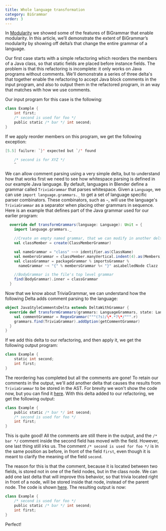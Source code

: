 ```yaml
---
title: Whole language transformation
category: BiGrammar
order: 3
---
```


In [Modularity](http://keyboarddrummer.github.io/Blender/bigrammar/modularity/) we showed some of the features of BiGrammar that enable modularity. In this article, we’ll demonstrate the extent of BiGrammar’s modularity by showing off delta’s that change the entire grammar of a language.

Our first case starts with a simple refactoring which reorders the members of a Java class, so that static fields are placed before instance fields. The problem is that this refactoring is incomplete: it only works on Java programs without comments. We'll demonstrate a series of three delta's that together enable the refactoring to accept Java block comments in the input program, and also to output them in the refactored program, in an way that matches with how we use comments.

Our input program for this case is the following:
```scala
class Example {
    int first;
    /* second is used for foo */
    public static /* bar */ int second;
}
```
If we apply reorder members on this program, we get the following exception:
```java
[5.5] failure: `}' expected but `/' found

    /* second is for XYZ */
    ^
```
We can allow comment parsing using a very simple delta, but to understand how that works first we need to see how whitespace parsing is defined in our example Java language. By default, languages in Blender define a grammar called `TriviaGrammar` that parses whitespace. Given a `Language`, we can use `import language.grammars._` to get a set of language specific parser combinators. These combinators, such as `~`, will use the language's `TriviaGrammar` as a separator when placing other grammars in sequence. Here is an example that defines part of the Java grammar used for our earlier program:
```scala
  override def transformGrammars(language: Language): Unit = {
    import language.grammars._

    //Create an empty named grammar, that we can modify in another delta.
    val classMember = create(ClassMemberGrammar) 

    val nameGrammar = "class" ~~> identifier.as(ClassName)
    val membersGrammar = classMember.manyVertical.indent(4).as(Members)
    val classGrammar = packageGrammar % importsGrammar % 
      nameGrammar ~< "{" % membersGrammar %< "}" asLabelledNode Clazz

    //BodyGrammar is the file's top level grammar
    find(BodyGrammar).inner = classGrammar 
  }
```
Now that we know about TriviaGrammar, we can understand how the following Delta adds comment parsing to the language:
```scala
object JavaStyleCommentsDelta extends DeltaWithGrammar {
  override def transformGrammars(grammars: LanguageGrammars, state: Language) = {
    val commentGrammar = RegexGrammar("""(?s)/\*.*?\*/""".r)
    grammars.find(TriviaGrammar).addOption(getCommentGrammar)
  }
}
```
If we add this delta to our refactoring, and then apply it, we get the following output program:
```scala
class Example {
    static int second;
    int first;
}
```
The reordering has completed but all the comments are gone! To retain our comments in the output, we'll add another delta that causes the results from `TriviaGrammar` to be stored in the AST. For brevity we won't show the code now, but you can find it [here](https://github.com/keyboardDrummer/Blender/blob/master/src/main/scala/deltas/javac/trivia/CaptureTriviaDelta.scala). With this delta added to our refactoring, we get the following output:
```scala
class Example {
    public static /* bar */ int second;
    /* second is used for foo */
    int first;
}
```
This is quite good! All the comments are still there in the output, and the `/* bar */` comment inside the second field has moved with the field. However, one last thing still irks us. The comment `/* second is used for foo */` is in the same position as before, in front of the field `first`, even though it is meant to clarify the meaning of the field `second`.

The reason for this is that the comment, because it is located between two fields, is stored not in one of the field nodes, but in the class node. We can add one last delta that will improve this behavior, so that trivia located right in front of a node, will be stored inside that node, instead of the parent node. The code is shown [here](https://github.com/keyboardDrummer/Blender/blob/master/src/main/scala/deltas/javac/trivia/TriviaInsideNode.scala). The resulting output is now:

```scala
class Example {
    /* second is used for foo */
    public static /* bar */ int second;
    int first;
}
```

Perfect!